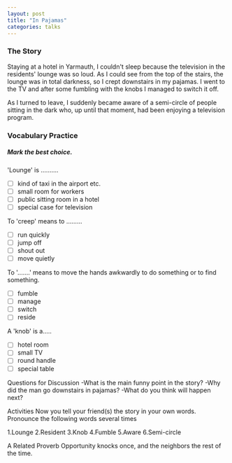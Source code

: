 ```yaml
---
layout: post
title: "In Pajamas"
categories: talks
---
```


### The Story

Staying at a hotel in Yarmauth, I couldn't sleep because the television in the residents' lounge was so loud. As I could see from the top of the stairs, the lounge was in total darkness, so I crept downstairs in my pajamas. I went to the TV and after some fumbling with the knobs I managed to switch it off.


As I turned to leave, I suddenly became aware of a semi-circle of people sitting in the dark who, up until that moment, had been enjoying a television program.


### Vocabulary Practice

##### Mark the best choice.

'Lounge' is ..........
 - [ ] kind of taxi in the airport etc.
 - [ ] small room for workers
 - [ ] public sitting room in a hotel
 - [ ] special case for television

To 'creep' means to .........
 - [ ] run quickly
 - [ ] jump off
 - [ ] shout out
 - [ ] move quietly
  
To '.......' means to move the hands awkwardly to do something or to find something.
 - [ ] fumble
 - [ ] manage
 - [ ] switch
 - [ ] reside
  
A 'knob' is a.....
 - [ ] hotel room
 - [ ] small TV
 - [ ] round handle
 - [ ] special table
 
Questions for Discussion
-What is the main funny point in the story?
-Why did the man go downstairs in pajamas?
-What do you think will happen next?

Activities
Now you tell your friend(s) the story in your own words.
Pronounce the following words several times

 1.Lounge 
 2.Resident 
 3.Knob 
 4.Fumble 
 5.Aware 
 6.Semi-circle 

A Related Proverb
Opportunity knocks once, and the neighbors the rest of the time.
